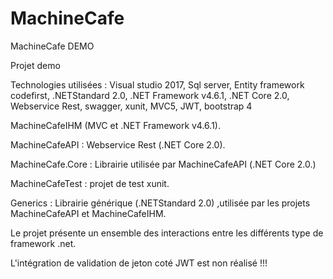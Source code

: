 # MachineCafe
MachineCafe  DEMO 




Projet demo

Technologies utilisées : Visual studio 2017, Sql server, Entity framework codefirst, .NETStandard 2.0, .NET Framework v4.6.1, .NET Core 2.0, Webservice Rest, swagger, xunit, MVC5, JWT, bootstrap 4

MachineCafeIHM (MVC et .NET Framework v4.6.1).

MachineCafeAPI : Webservice Rest (.NET Core 2.0).

MachineCafe.Core : Librairie utilisée par MachineCafeAPI (.NET Core 2.0.)

MachineCafeTest : projet de test xunit.

Generics : Librairie générique (.NETStandard 2.0) ,utilisée par les projets MachineCafeAPI et MachineCafeIHM.

Le projet présente un ensemble des interactions entre les différents type de framework .net.


L'intégration de validation de jeton coté JWT est non réalisé !!!
